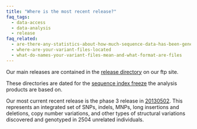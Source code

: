 ```yaml
---
title: "Where is the most recent release?"
faq_tags:
  - data-access
  - data-analysis
  - release
faq_related:
  - are-there-any-statistics-about-how-much-sequence-data-has-been-generated-project
  - where-are-your-variant-files-located
  - what-do-names-your-variant-files-mean-and-what-format-are-files
---
```

                    
Our main releases are contained in the [release directory](ftp://ftp.1000genomes.ebi.ac.uk/vol1/ftp/release/) on our ftp site.

These directories are dated for the [sequence index freeze](http://dev.1000genomes.org/faq/what-sequence-index-file) the analysis products are based on.

Our most current recent release is the phase 3 release in [20130502](ftp://ftp.1000genomes.ebi.ac.uk/vol1/ftp/release/20130502). This represents an integrated set of SNPs, indels, MNPs, long insertions and deletions, copy number variations, and other types of structural variations discovered and genotyped in 2504 unrelated individuals.
